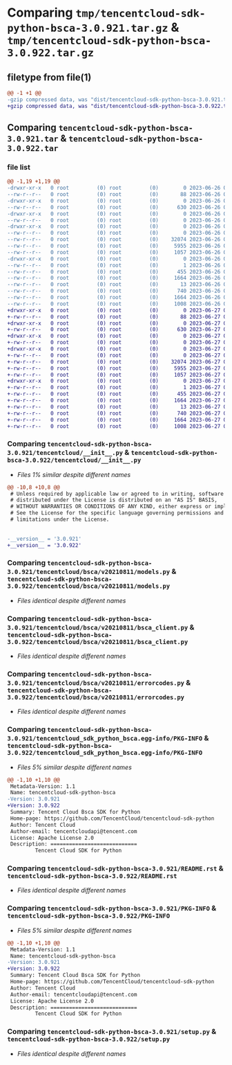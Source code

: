 # Comparing `tmp/tencentcloud-sdk-python-bsca-3.0.921.tar.gz` & `tmp/tencentcloud-sdk-python-bsca-3.0.922.tar.gz`

## filetype from file(1)

```diff
@@ -1 +1 @@
-gzip compressed data, was "dist/tencentcloud-sdk-python-bsca-3.0.921.tar", last modified: Mon Jun 26 00:17:54 2023, max compression
+gzip compressed data, was "dist/tencentcloud-sdk-python-bsca-3.0.922.tar", last modified: Tue Jun 27 00:18:33 2023, max compression
```

## Comparing `tencentcloud-sdk-python-bsca-3.0.921.tar` & `tencentcloud-sdk-python-bsca-3.0.922.tar`

### file list

```diff
@@ -1,19 +1,19 @@
-drwxr-xr-x   0 root         (0) root         (0)        0 2023-06-26 00:17:54.000000 tencentcloud-sdk-python-bsca-3.0.921/
--rw-r--r--   0 root         (0) root         (0)       88 2023-06-26 00:17:54.000000 tencentcloud-sdk-python-bsca-3.0.921/setup.cfg
-drwxr-xr-x   0 root         (0) root         (0)        0 2023-06-26 00:17:54.000000 tencentcloud-sdk-python-bsca-3.0.921/tencentcloud/
--rw-r--r--   0 root         (0) root         (0)      630 2023-06-26 00:17:54.000000 tencentcloud-sdk-python-bsca-3.0.921/tencentcloud/__init__.py
-drwxr-xr-x   0 root         (0) root         (0)        0 2023-06-26 00:17:54.000000 tencentcloud-sdk-python-bsca-3.0.921/tencentcloud/bsca/
--rw-r--r--   0 root         (0) root         (0)        0 2023-06-26 00:17:54.000000 tencentcloud-sdk-python-bsca-3.0.921/tencentcloud/bsca/__init__.py
-drwxr-xr-x   0 root         (0) root         (0)        0 2023-06-26 00:17:54.000000 tencentcloud-sdk-python-bsca-3.0.921/tencentcloud/bsca/v20210811/
--rw-r--r--   0 root         (0) root         (0)        0 2023-06-26 00:17:54.000000 tencentcloud-sdk-python-bsca-3.0.921/tencentcloud/bsca/v20210811/__init__.py
--rw-r--r--   0 root         (0) root         (0)    32074 2023-06-26 00:17:54.000000 tencentcloud-sdk-python-bsca-3.0.921/tencentcloud/bsca/v20210811/models.py
--rw-r--r--   0 root         (0) root         (0)     5955 2023-06-26 00:17:54.000000 tencentcloud-sdk-python-bsca-3.0.921/tencentcloud/bsca/v20210811/bsca_client.py
--rw-r--r--   0 root         (0) root         (0)     1057 2023-06-26 00:17:54.000000 tencentcloud-sdk-python-bsca-3.0.921/tencentcloud/bsca/v20210811/errorcodes.py
-drwxr-xr-x   0 root         (0) root         (0)        0 2023-06-26 00:17:54.000000 tencentcloud-sdk-python-bsca-3.0.921/tencentcloud_sdk_python_bsca.egg-info/
--rw-r--r--   0 root         (0) root         (0)        1 2023-06-26 00:17:54.000000 tencentcloud-sdk-python-bsca-3.0.921/tencentcloud_sdk_python_bsca.egg-info/dependency_links.txt
--rw-r--r--   0 root         (0) root         (0)      455 2023-06-26 00:17:54.000000 tencentcloud-sdk-python-bsca-3.0.921/tencentcloud_sdk_python_bsca.egg-info/SOURCES.txt
--rw-r--r--   0 root         (0) root         (0)     1664 2023-06-26 00:17:54.000000 tencentcloud-sdk-python-bsca-3.0.921/tencentcloud_sdk_python_bsca.egg-info/PKG-INFO
--rw-r--r--   0 root         (0) root         (0)       13 2023-06-26 00:17:54.000000 tencentcloud-sdk-python-bsca-3.0.921/tencentcloud_sdk_python_bsca.egg-info/top_level.txt
--rw-r--r--   0 root         (0) root         (0)      740 2023-06-26 00:17:54.000000 tencentcloud-sdk-python-bsca-3.0.921/README.rst
--rw-r--r--   0 root         (0) root         (0)     1664 2023-06-26 00:17:54.000000 tencentcloud-sdk-python-bsca-3.0.921/PKG-INFO
--rw-r--r--   0 root         (0) root         (0)     1008 2023-06-26 00:17:54.000000 tencentcloud-sdk-python-bsca-3.0.921/setup.py
+drwxr-xr-x   0 root         (0) root         (0)        0 2023-06-27 00:18:33.000000 tencentcloud-sdk-python-bsca-3.0.922/
+-rw-r--r--   0 root         (0) root         (0)       88 2023-06-27 00:18:33.000000 tencentcloud-sdk-python-bsca-3.0.922/setup.cfg
+drwxr-xr-x   0 root         (0) root         (0)        0 2023-06-27 00:18:33.000000 tencentcloud-sdk-python-bsca-3.0.922/tencentcloud/
+-rw-r--r--   0 root         (0) root         (0)      630 2023-06-27 00:18:33.000000 tencentcloud-sdk-python-bsca-3.0.922/tencentcloud/__init__.py
+drwxr-xr-x   0 root         (0) root         (0)        0 2023-06-27 00:18:33.000000 tencentcloud-sdk-python-bsca-3.0.922/tencentcloud/bsca/
+-rw-r--r--   0 root         (0) root         (0)        0 2023-06-27 00:18:33.000000 tencentcloud-sdk-python-bsca-3.0.922/tencentcloud/bsca/__init__.py
+drwxr-xr-x   0 root         (0) root         (0)        0 2023-06-27 00:18:33.000000 tencentcloud-sdk-python-bsca-3.0.922/tencentcloud/bsca/v20210811/
+-rw-r--r--   0 root         (0) root         (0)        0 2023-06-27 00:18:33.000000 tencentcloud-sdk-python-bsca-3.0.922/tencentcloud/bsca/v20210811/__init__.py
+-rw-r--r--   0 root         (0) root         (0)    32074 2023-06-27 00:18:33.000000 tencentcloud-sdk-python-bsca-3.0.922/tencentcloud/bsca/v20210811/models.py
+-rw-r--r--   0 root         (0) root         (0)     5955 2023-06-27 00:18:33.000000 tencentcloud-sdk-python-bsca-3.0.922/tencentcloud/bsca/v20210811/bsca_client.py
+-rw-r--r--   0 root         (0) root         (0)     1057 2023-06-27 00:18:33.000000 tencentcloud-sdk-python-bsca-3.0.922/tencentcloud/bsca/v20210811/errorcodes.py
+drwxr-xr-x   0 root         (0) root         (0)        0 2023-06-27 00:18:33.000000 tencentcloud-sdk-python-bsca-3.0.922/tencentcloud_sdk_python_bsca.egg-info/
+-rw-r--r--   0 root         (0) root         (0)        1 2023-06-27 00:18:33.000000 tencentcloud-sdk-python-bsca-3.0.922/tencentcloud_sdk_python_bsca.egg-info/dependency_links.txt
+-rw-r--r--   0 root         (0) root         (0)      455 2023-06-27 00:18:33.000000 tencentcloud-sdk-python-bsca-3.0.922/tencentcloud_sdk_python_bsca.egg-info/SOURCES.txt
+-rw-r--r--   0 root         (0) root         (0)     1664 2023-06-27 00:18:33.000000 tencentcloud-sdk-python-bsca-3.0.922/tencentcloud_sdk_python_bsca.egg-info/PKG-INFO
+-rw-r--r--   0 root         (0) root         (0)       13 2023-06-27 00:18:33.000000 tencentcloud-sdk-python-bsca-3.0.922/tencentcloud_sdk_python_bsca.egg-info/top_level.txt
+-rw-r--r--   0 root         (0) root         (0)      740 2023-06-27 00:18:33.000000 tencentcloud-sdk-python-bsca-3.0.922/README.rst
+-rw-r--r--   0 root         (0) root         (0)     1664 2023-06-27 00:18:33.000000 tencentcloud-sdk-python-bsca-3.0.922/PKG-INFO
+-rw-r--r--   0 root         (0) root         (0)     1008 2023-06-27 00:18:33.000000 tencentcloud-sdk-python-bsca-3.0.922/setup.py
```

### Comparing `tencentcloud-sdk-python-bsca-3.0.921/tencentcloud/__init__.py` & `tencentcloud-sdk-python-bsca-3.0.922/tencentcloud/__init__.py`

 * *Files 1% similar despite different names*

```diff
@@ -10,8 +10,8 @@
 # Unless required by applicable law or agreed to in writing, software
 # distributed under the License is distributed on an "AS IS" BASIS,
 # WITHOUT WARRANTIES OR CONDITIONS OF ANY KIND, either express or implied.
 # See the License for the specific language governing permissions and
 # limitations under the License.
 
 
-__version__ = '3.0.921'
+__version__ = '3.0.922'
```

### Comparing `tencentcloud-sdk-python-bsca-3.0.921/tencentcloud/bsca/v20210811/models.py` & `tencentcloud-sdk-python-bsca-3.0.922/tencentcloud/bsca/v20210811/models.py`

 * *Files identical despite different names*

### Comparing `tencentcloud-sdk-python-bsca-3.0.921/tencentcloud/bsca/v20210811/bsca_client.py` & `tencentcloud-sdk-python-bsca-3.0.922/tencentcloud/bsca/v20210811/bsca_client.py`

 * *Files identical despite different names*

### Comparing `tencentcloud-sdk-python-bsca-3.0.921/tencentcloud/bsca/v20210811/errorcodes.py` & `tencentcloud-sdk-python-bsca-3.0.922/tencentcloud/bsca/v20210811/errorcodes.py`

 * *Files identical despite different names*

### Comparing `tencentcloud-sdk-python-bsca-3.0.921/tencentcloud_sdk_python_bsca.egg-info/PKG-INFO` & `tencentcloud-sdk-python-bsca-3.0.922/tencentcloud_sdk_python_bsca.egg-info/PKG-INFO`

 * *Files 5% similar despite different names*

```diff
@@ -1,10 +1,10 @@
 Metadata-Version: 1.1
 Name: tencentcloud-sdk-python-bsca
-Version: 3.0.921
+Version: 3.0.922
 Summary: Tencent Cloud Bsca SDK for Python
 Home-page: https://github.com/TencentCloud/tencentcloud-sdk-python
 Author: Tencent Cloud
 Author-email: tencentcloudapi@tencent.com
 License: Apache License 2.0
 Description: ============================
         Tencent Cloud SDK for Python
```

### Comparing `tencentcloud-sdk-python-bsca-3.0.921/README.rst` & `tencentcloud-sdk-python-bsca-3.0.922/README.rst`

 * *Files identical despite different names*

### Comparing `tencentcloud-sdk-python-bsca-3.0.921/PKG-INFO` & `tencentcloud-sdk-python-bsca-3.0.922/PKG-INFO`

 * *Files 5% similar despite different names*

```diff
@@ -1,10 +1,10 @@
 Metadata-Version: 1.1
 Name: tencentcloud-sdk-python-bsca
-Version: 3.0.921
+Version: 3.0.922
 Summary: Tencent Cloud Bsca SDK for Python
 Home-page: https://github.com/TencentCloud/tencentcloud-sdk-python
 Author: Tencent Cloud
 Author-email: tencentcloudapi@tencent.com
 License: Apache License 2.0
 Description: ============================
         Tencent Cloud SDK for Python
```

### Comparing `tencentcloud-sdk-python-bsca-3.0.921/setup.py` & `tencentcloud-sdk-python-bsca-3.0.922/setup.py`

 * *Files identical despite different names*


